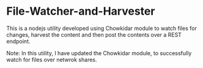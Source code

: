 # File-Watcher-and-Harvester

This is a nodejs utility developed using Chowkidar module to watch files for changes, harvest the content and then post the contents over a REST endpoint.

Note: In this utility, I have updated the Chowkidar module, to successfully watch for files over netwrok shares.
